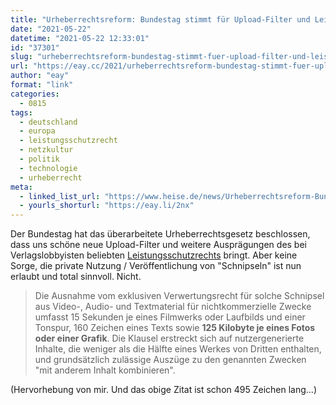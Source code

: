 ```yaml
---
title: "Urheberrechtsreform: Bundestag stimmt für Upload-Filter und Leistungsschutzrecht"
date: "2021-05-22"
datetime: "2021-05-22 12:33:01"
id: "37301"
slug: "urheberrechtsreform-bundestag-stimmt-fuer-upload-filter-und-leistungsschutzrecht"
url: "https://eay.cc/2021/urheberrechtsreform-bundestag-stimmt-fuer-upload-filter-und-leistungsschutzrecht/"
author: "eay"
format: "link"
categories:
  - 0815
tags:
  - deutschland
  - europa
  - leistungsschutzrecht
  - netzkultur
  - politik
  - technologie
  - urheberrecht
meta:
  - linked_list_url: "https://www.heise.de/news/Urheberrechtsreform-Bundestag-stimmt-fuer-Upload-Filter-und-Leistungsschutzrecht-6051026.html?seite=all"
  - yourls_shorturl: "https://eay.li/2nx"
---
```


Der Bundestag hat das überarbeitete Urheberrechtsgesetz beschlossen, dass uns schöne neue Upload-Filter und weitere Ausprägungen des bei Verlags­lobbyisten beliebten [Leistungsschutzrechts](https://eay.cc/tag/leistungsschutzrecht/) bringt. Aber keine Sorge, die private Nutzung / Veröffent­lichung von "Schnipseln" ist nun erlaubt und total sinnvoll. Nicht.

> Die Ausnahme vom exklusiven Verwertungsrecht für solche Schnipsel aus Video-, Audio- und Textmaterial für nichtkommerzielle Zwecke umfasst 15 Sekunden je eines Filmwerks oder Laufbilds und einer Tonspur, 160 Zeichen eines Texts sowie **125 Kilobyte je eines Fotos oder einer Grafik**. Die Klausel erstreckt sich auf nutzergenerierte Inhalte, die weniger als die Hälfte eines Werkes von Dritten enthalten, und grundsätzlich zulässige Auszüge zu den genannten Zwecken "mit anderem Inhalt kombinieren".

(Hervorhebung von mir. Und das obige Zitat ist schon 495 Zeichen lang…)
